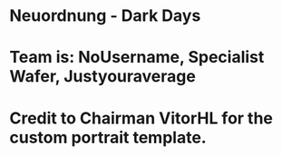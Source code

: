 # Neuordnung - Dark Days
# Team is: NoUsername, Specialist Wafer, Justyouraverage

# Credit to Chairman VitorHL for the custom portrait template.